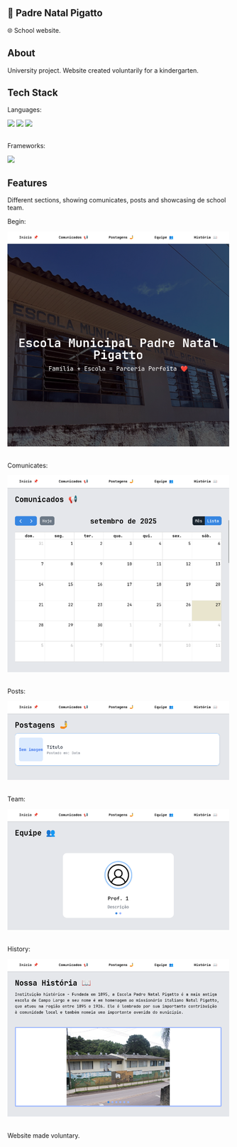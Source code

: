 ## 🏫 Padre Natal Pigatto

🌐 School website.

## About

University project. Website created voluntarily for a kindergarten.

## Tech Stack

Languages:
<div>
    <img width="30px" src="https://cdn.jsdelivr.net/gh/devicons/devicon@latest/icons/html5/html5-original.svg" />
    <img width="30px" src="https://cdn.jsdelivr.net/gh/devicons/devicon@latest/icons/css3/css3-original.svg" />
    <img width="30px" src="https://cdn.jsdelivr.net/gh/devicons/devicon@latest/icons/javascript/javascript-original.svg" />
</div>

<br>

Frameworks:
<div>
    <img width="30px" src="https://cdn.jsdelivr.net/gh/devicons/devicon@latest/icons/tailwindcss/tailwindcss-original.svg" />
</div>

## Features

Different sections, showing comunicates, posts and showcasing de school team.

Begin:
<div>
    <img width="500px" src="https://github.com/augvic/padre-natal-pigatto/blob/main/src/images/showcase_0.png?raw=true" />
</div>

<br>

Comunicates:
<div>
    <img width="500px" src="https://github.com/augvic/padre-natal-pigatto/blob/main/src/images/showcase_1.png?raw=true" />
</div>

<br>

Posts:
<div>
    <img width="500px" src="https://github.com/augvic/padre-natal-pigatto/blob/main/src/images/showcase_2.png?raw=true" />
</div>

<br>

Team:
<div>
    <img width="500px" src="https://github.com/augvic/padre-natal-pigatto/blob/main/src/images/showcase_3.png?raw=true" />
</div>

<br>

History:
<div>
    <img width="500px" src="https://github.com/augvic/padre-natal-pigatto/blob/main/src/images/showcase_4.png?raw=true" />
</div>

<br>

Website made voluntary.
